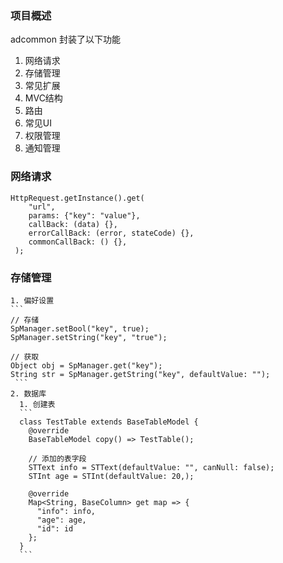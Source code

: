 ### 项目概述
  adcommon 封装了以下功能
  1. 网络请求
  2. 存储管理
  3. 常见扩展
  4. MVC结构
  5. 路由
  6. 常见UI
  7. 权限管理
  8. 通知管理

### 网络请求
 ```
 HttpRequest.getInstance().get(
     "url",
     params: {"key": "value"},
     callBack: (data) {},
     errorCallBack: (error, stateCode) {},
     commonCallBack: () {},
  );
  ```
### 存储管理
    1. 偏好设置
    ```
    // 存储
    SpManager.setBool("key", true);
    SpManager.setString("key", "true");
    
    // 获取
    Object obj = SpManager.get("key");
    String str = SpManager.getString("key", defaultValue: "");
     ```
    2. 数据库
      1. 创建表
      ```
      class TestTable extends BaseTableModel {
        @override
        BaseTableModel copy() => TestTable();

        // 添加的表字段
        STText info = STText(defaultValue: "", canNull: false);
        STInt age = STInt(defaultValue: 20,);

        @override
        Map<String, BaseColumn> get map => {
          "info": info,
          "age": age,
          "id": id
        };
      }
      ```

  
    
